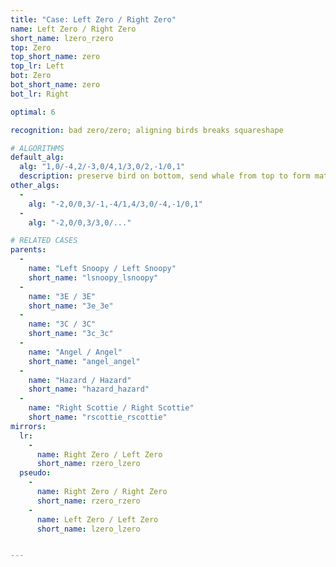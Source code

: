 ```yaml
---
title: "Case: Left Zero / Right Zero"
name: Left Zero / Right Zero
short_name: lzero_rzero
top: Zero
top_short_name: zero
top_lr: Left
bot: Zero
bot_short_name: zero
bot_lr: Right

optimal: 6

recognition: bad zero/zero; aligning birds breaks squareshape

# ALGORITHMS
default_alg:
  alg: "1,0/-4,2/-3,0/4,1/3,0/2,-1/0,1"
  description: preserve bird on bottom, send whale from top to form matching snoopy/snoopy; doing CO->3E/3E is also decent
other_algs:
  -
    alg: "-2,0/0,3/-1,-4/1,4/3,0/-4,-1/0,1"
  -
    alg: "-2,0/0,3/3,0/..."

# RELATED CASES
parents:
  -
    name: "Left Snoopy / Left Snoopy"
    short_name: "lsnoopy_lsnoopy"
  -
    name: "3E / 3E"
    short_name: "3e_3e"
  -
    name: "3C / 3C"
    short_name: "3c_3c"
  -
    name: "Angel / Angel"
    short_name: "angel_angel"
  -
    name: "Hazard / Hazard"
    short_name: "hazard_hazard"
  -
    name: "Right Scottie / Right Scottie"
    short_name: "rscottie_rscottie"
mirrors:
  lr:
    -
      name: Right Zero / Left Zero
      short_name: rzero_lzero
  pseudo:
    -
      name: Right Zero / Right Zero
      short_name: rzero_rzero
    -
      name: Left Zero / Left Zero
      short_name: lzero_lzero


---
```


